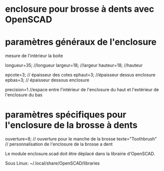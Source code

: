 # enclosure pour brosse à dents avec OpenSCAD

# paramètres généraux de l'enclosure

mesure de l'intérieur la boite

longueur=35;     //longueur
largeur=18;      //largeur
hauteur=18;      //hauteur

epcote=3;        // épaisseur des cotes
ephaut=3;        //épaisseur dessus enclosure 
epbas=3;         // épaisseur dessous enclosure 

precision=1      //espace entre l'intérieur de l'enclosure du haut et l'extérieur de l'enclosure du bas

# paramètres spécifiques pour l'enclosure de la brosse à dents

ouverture=8;     // ouverture pour le manche de la brosse
texte="Toothbrush"  // personnalisation de l'enclosure de la brosse a dent


Le module enclosure.scad doit être déplacé dans la  librairie d'OpenSCAD.

Sous Linux: ~/.local/share/OpenSCAD/libraries
